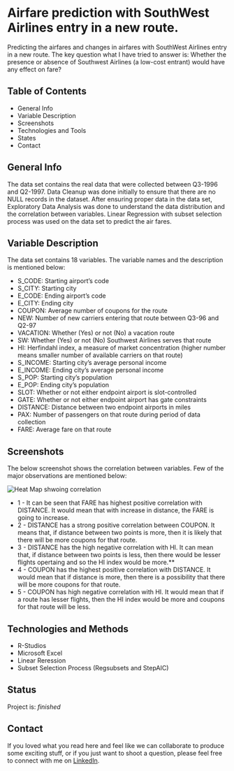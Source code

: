 # Airfare prediction with SouthWest Airlines entry in a new route.
Predicting the airfares and changes in airfares with SouthWest Airlines entry in a new route. The key question what I have tried to answer 
is: Whether the presence or absence of Southwest Airlines (a low-cost entrant) would have any effect on fare?


## Table of Contents

* General Info
* Variable Description
* Screenshots
* Technologies and Tools
* States
* Contact

## General Info

The data set contains the real data that were collected between Q3-1996 and Q2-1997. Data Cleanup was done initially to ensure that
there are no NULL records in the dataset. After ensuring proper data in the data set, Exploratory Data Analysis was done to understand 
the data distribution and the correlation between variables. Linear Regression with subset selection process was used on the data set to
predict the air fares.

## Variable Description

The data set contains 18 variables. The variable names and the description is mentioned below:
  - S_CODE:   Starting airport’s code
  - S_CITY:   Starting city
  - E_CODE:   Ending airport’s code
  - E_CITY:   Ending city
  - COUPON:   Average number of coupons for the route
  - NEW:      Number of new carriers entering that route between Q3-96 and Q2-97
  - VACATION: Whether (Yes) or not (No) a vacation route
  - SW:       Whether (Yes) or not (No) Southwest Airlines serves that route
  - HI:       Herfindahl index, a measure of market concentration (higher number means smaller number of available carriers on that route)
  - S_INCOME: Starting city’s average personal income
  - E_INCOME: Ending city’s average personal income
  - S_POP:    Starting city’s population
  - E_POP:    Ending city’s population
  - SLOT:     Whether or not either endpoint airport is slot-controlled
  - GATE:     Whether or not either endpoint airport has gate constraints
  - DISTANCE: Distance between two endpoint airports in miles
  - PAX:      Number of passengers on that route during period of data collection
  - FARE:     Average fare on that route
  
 ## Screenshots
 
 The below screenshot shows the correlation between variables. Few of the major observations are mentioned below:
 
 ![Heat Map shwoing correlation](https://github.com/Sarthak-Mohapatra/Prediction-of-fare-and-changes-in-airfare-with-Southwest-Airline-entry-in-a-new-route/blob/master/Heat%20Map.png)
 
* 1 - It can be seen that FARE has highest positive correlation with DISTANCE. 
It would mean that with increase in distance, the FARE is going to increase. 
* 2 - DISTANCE has a strong positive correlation between COUPON. 
It means that, if distance between two points is more, then it is likely that there will be more coupons for that route.
* 3 - DISTANCE has the high negative correlation with HI. 
It can mean that, if distance between two points is less, then there would be lesser flights opertaing and so the HI index would be more.**
* 4 - COUPON has the highest positive correlation with DISTANCE. 
It would mean that if distance is more, then there is a possibility that there will be more coupons for that route.
* 5 - COUPON has high negative correlation with HI. 
It would mean that if a route has lesser flights, then the HI index would be more and coupons for that route will be less.


## Technologies and Methods

* R-Studios
* Microsoft Excel
* Linear Reression
* Subset Selection Process (Regsubsets and StepAIC)

## Status

Project is: *finished*

## Contact

If you loved what you read here and feel like we can collaborate to produce some exciting stuff, or if you just want to shoot a question,
please feel free to connect with me on [LinkedIn](https://www.linkedin.com/in/sarthakmohapatra1990/).

